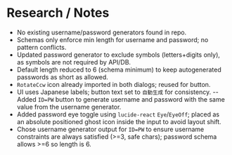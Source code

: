 # Research / Notes

- No existing username/password generators found in repo.
- Schemas only enforce min length for username and password; no pattern conflicts.
- Updated password generator to exclude symbols (letters+digits only), as symbols are not required by API/DB.
- Default length reduced to 6 (schema minimum) to keep autogenerated passwords as short as allowed.
- `RotateCcw` icon already imported in both dialogs; reused for button.
- UI uses Japanese labels; button text set to `自動生成` for consistency.
-- Added `ID=PW` button to generate username and password with the same value from the username generator.
- Added password eye toggle using `lucide-react` `Eye`/`EyeOff`; placed as an absolute positioned ghost icon inside the input to avoid layout shift.
- Chose username generator output for `ID=PW` to ensure username constraints are always satisfied (>=3, safe chars); password schema allows >=6 so length is 6.
